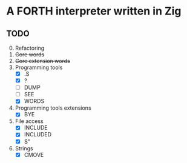 # A FORTH interpreter written in Zig

## TODO

0. Refactoring
1. ~~Core words~~
2. ~~Core extension words~~
3. Programming tools
    - [X] .S
    - [X] ?
    - [ ] DUMP
    - [ ] SEE
    - [X] WORDS
4. Programming tools extensions
    - [X] BYE
5. File access
    - [X] INCLUDE
    - [X] INCLUDED
    - [X] S"
6. Strings
    - [X] CMOVE
